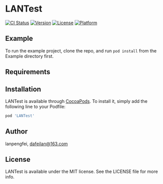 # LANTest

[![CI Status](http://img.shields.io/travis/lanpengfei/LANTest.svg?style=flat)](https://travis-ci.org/lanpengfei/LANTest)
[![Version](https://img.shields.io/cocoapods/v/LANTest.svg?style=flat)](http://cocoapods.org/pods/LANTest)
[![License](https://img.shields.io/cocoapods/l/LANTest.svg?style=flat)](http://cocoapods.org/pods/LANTest)
[![Platform](https://img.shields.io/cocoapods/p/LANTest.svg?style=flat)](http://cocoapods.org/pods/LANTest)

## Example

To run the example project, clone the repo, and run `pod install` from the Example directory first.

## Requirements

## Installation

LANTest is available through [CocoaPods](http://cocoapods.org). To install
it, simply add the following line to your Podfile:

```ruby
pod 'LANTest'
```

## Author

lanpengfei, dafeilan@163.com

## License

LANTest is available under the MIT license. See the LICENSE file for more info.

